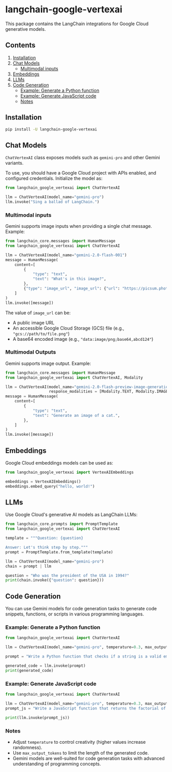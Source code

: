 # langchain-google-vertexai

This package contains the LangChain integrations for Google Cloud generative models.

## Contents

1. [Installation](#installation)
2. [Chat Models](#chat-models)
   * [Multimodal inputs](#multimodal-inputs)
3. [Embeddings](#embeddings)
4. [LLMs](#llms)
5. [Code Generation](#code-generation)
   * [Example: Generate a Python function](#example-generate-a-python-function)
   * [Example: Generate JavaScript code](#example-generate-javascript-code)
   * [Notes](#notes)

## Installation

```bash
pip install -U langchain-google-vertexai
```

## Chat Models

`ChatVertexAI` class exposes models such as `gemini-pro` and other Gemini variants.

To use, you should have a Google Cloud project with APIs enabled, and configured credentials. Initialize the model as:

```python
from langchain_google_vertexai import ChatVertexAI

llm = ChatVertexAI(model_name="gemini-pro")
llm.invoke("Sing a ballad of LangChain.")
```

### Multimodal inputs

Gemini supports image inputs when providing a single chat message. Example:

```python
from langchain_core.messages import HumanMessage
from langchain_google_vertexai import ChatVertexAI

llm = ChatVertexAI(model_name="gemini-2.0-flash-001")
message = HumanMessage(
    content=[
        {
            "type": "text",
            "text": "What's in this image?",
        },
        {"type": "image_url", "image_url": {"url": "https://picsum.photos/seed/picsum/200/300"}},
    ]
)
llm.invoke([message])
```

The value of `image_url` can be:

* A public image URL
* An accessible Google Cloud Storage (GCS) file (e.g., `"gcs://path/to/file.png"`)
* A base64 encoded image (e.g., `"data:image/png;base64,abcd124"`)

### Multimodal Outputs

Gemini supports image output. Example:

```python
from langchain_core.messages import HumanMessage
from langchain_google_vertexai import ChatVertexAI, Modality

llm = ChatVertexAI(model_name="gemini-2.0-flash-preview-image-generation",
                   response_modalities = [Modality.TEXT, Modality.IMAGE])
message = HumanMessage(
    content=[
        {
            "type": "text",
            "text": "Generate an image of a cat.",
        },
    ]
)
llm.invoke([message])
```

## Embeddings

Google Cloud embeddings models can be used as:

```python
from langchain_google_vertexai import VertexAIEmbeddings

embeddings = VertexAIEmbeddings()
embeddings.embed_query("hello, world!")
```

## LLMs

Use Google Cloud's generative AI models as LangChain LLMs:

```python
from langchain_core.prompts import PromptTemplate
from langchain_google_vertexai import ChatVertexAI

template = """Question: {question}

Answer: Let's think step by step."""
prompt = PromptTemplate.from_template(template)

llm = ChatVertexAI(model_name="gemini-pro")
chain = prompt | llm

question = "Who was the president of the USA in 1994?"
print(chain.invoke({"question": question}))
```

## Code Generation

You can use Gemini models for code generation tasks to generate code snippets, functions, or scripts in various programming languages.

### Example: Generate a Python function

```python
from langchain_google_vertexai import ChatVertexAI

llm = ChatVertexAI(model_name="gemini-pro", temperature=0.3, max_output_tokens=1000)

prompt = "Write a Python function that checks if a string is a valid email address."

generated_code = llm.invoke(prompt)
print(generated_code)
```

### Example: Generate JavaScript code

```python
from langchain_google_vertexai import ChatVertexAI

llm = ChatVertexAI(model_name="gemini-pro", temperature=0.3, max_output_tokens=1000)
prompt_js = "Write a JavaScript function that returns the factorial of a number."

print(llm.invoke(prompt_js))
```

### Notes

* Adjust `temperature` to control creativity (higher values increase randomness).
* Use `max_output_tokens` to limit the length of the generated code.
* Gemini models are well-suited for code generation tasks with advanced understanding of programming concepts.